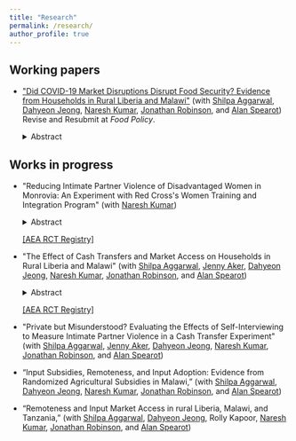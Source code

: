 ```yaml
---
title: "Research"
permalink: /research/
author_profile: true
---
```


<h2> Working papers </h2>

- ["Did COVID-19 Market Disruptions Disrupt Food Security? Evidence from Households in Rural Liberia and Malawi"](/files/COVID&food_security.pdf) (with [Shilpa Aggarwal](https://aggarwalshilpa.wixsite.com/home), [Dahyeon Jeong](https://dahyeonjeong.com/), [Naresh Kumar](https://sites.google.com/ucsc.edu/nkumar/), [Jonathan Robinson](https://people.ucsc.edu/~jmrtwo/), and [Alan Spearot](https://people.ucsc.edu/~aspearot/))
	Revise and Resubmit at *Food Policy*.
	<details>
	  <summary>Abstract</summary>
	  
	  We use data collected from panel phone surveys to quantify the effect of market disruptions due to the COVID-19 lockdowns on food security of households in rural Liberia and Malawi. We estimate effects using two distinct empirical approaches: (a) an event study around the date of the lockdowns (March to July 2020), and (b) a difference-in-differences analysis comparing the lockdown period in 2020 to the same months in 2021, which helps us control for any seasonal effects. In both countries, market activity was severely disrupted and we observe declines in expenditures. However, we find no evidence of declines in food security.
	</details>


<h2> Works in progress </h2>

- "Reducing Intimate Partner Violence of Disadvantaged Women in Monrovia: An Experiment with Red Cross's Women Training and Integration Program" (with [Naresh Kumar](https://sites.google.com/ucsc.edu/nkumar/)) 
	<details>
	  <summary>Abstract</summary>
	  
	  The civil war in Liberia killed around 10% of the population and displaced a majority. Even after more than 15 years of peace, the country is still suffering from the lasting impacts of its civil war, one of them being a permissive environment to violence in everyday lives. While violence against women and girls was systematically mobilized during the war, intimate partner violence (IPV) is highly prevalent in today's Liberia. To address IPV among a war-affected population, we conduct a randomized controlled trial with 1,200 disadvantaged women in Monrovia, Liberia. We evaluate the effectiveness of an unusually intensive female empowerment program that integrates psychosocial support with vocational training and business capital grants targeted towards marginalized women in slum communities.
	</details>

	[[AEA RCT Registry]](https://www.socialscienceregistry.org/trials/4488)

- "The Effect of Cash Transfers and Market Access on Households in Rural Liberia and Malawi" (with [Shilpa Aggarwal](https://aggarwalshilpa.wixsite.com/home), [Jenny Aker](https://sites.tufts.edu/jennyaker/), [Dahyeon Jeong](https://dahyeonjeong.com/), [Naresh Kumar](https://sites.google.com/ucsc.edu/nkumar/), [Jonathan Robinson](https://people.ucsc.edu/~jmrtwo/), and [Alan Spearot](https://people.ucsc.edu/~aspearot/))
	<details>
	  <summary>Abstract</summary>
	  
	  We are evaluating the impact of two cross-cut interventions: (1) a cash transfer program implemented by the NGO GiveDirectly, and (2) a market access intervention which reduces travel costs for farmers to access agricultural inputs like fertilizer and improved seeds. The study takes place in 600 villages in Liberia and Malawi. In each country, 100 villages will receive cash transfers only, 100 will serve as control, 50 will receive both cash transfers and market access, and 50 will receive market access only. We conduct two separate analyses from this experiment. First, we evaluate the direct effect of cash transfers (controlling for market access). In particular, we conduct high-frequency phone surveys to measure the dynamic impacts of transfers, with a particular focus on food consumption and related outcomes. Second, we evaluate the effect of market access and cash, focusing primarily on agricultural technology adoption.
	</details>

	[[AEA RCT Registry]](https://www.socialscienceregistry.org/trials/4869)

- "Private but Misunderstood? Evaluating the Effects of Self-Interviewing to Measure Intimate Partner Violence in a Cash Transfer Experiment" (with [Shilpa Aggarwal](https://aggarwalshilpa.wixsite.com/home), [Jenny Aker](https://sites.tufts.edu/jennyaker/), [Dahyeon Jeong](https://dahyeonjeong.com/), [Naresh Kumar](https://sites.google.com/ucsc.edu/nkumar/), [Jonathan Robinson](https://people.ucsc.edu/~jmrtwo/), and [Alan Spearot](https://people.ucsc.edu/~aspearot/))

- “Input Subsidies, Remoteness, and Input Adoption: Evidence from Randomized Agricultural Subsidies in Malawi,” (with [Shilpa Aggarwal](https://aggarwalshilpa.wixsite.com/home), [Dahyeon Jeong](https://dahyeonjeong.com/), [Naresh Kumar](https://sites.google.com/ucsc.edu/nkumar/), [Jonathan Robinson](https://people.ucsc.edu/~jmrtwo/), and [Alan Spearot](https://people.ucsc.edu/~aspearot/))

- “Remoteness and Input Market Access in rural Liberia, Malawi, and Tanzania,” (with [Shilpa Aggarwal](https://aggarwalshilpa.wixsite.com/home), [Dahyeon Jeong](https://dahyeonjeong.com/), Rolly Kapoor, [Naresh Kumar](https://sites.google.com/ucsc.edu/nkumar/), [Jonathan Robinson](https://people.ucsc.edu/~jmrtwo/), and [Alan Spearot](https://people.ucsc.edu/~aspearot/))

